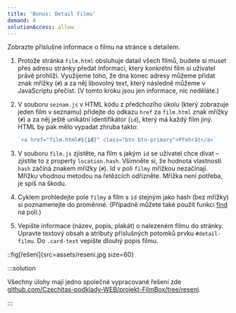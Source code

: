 ```yaml
---
title: 'Bonus: Detail filmu'
demand: 4
solutionAccess: allow
---
```


Zobrazte příslušné informace o filmu na stránce s detailem.

1. Protože stránka `film.html` obsluhuje datail všech filmů, budete si muset přes adresu stránky předat informaci, který konkrétní film si uživatel právě prohlíží. Využijeme toho, že dna konec adresy můžeme přidat znak mřížky (`#`) a za něj libovolný text, který následně můžeme v JavaScriptu přečíst. (V tomto kroku jsou jen informace, nic neděláte.)
1. V souboru `seznam.js` v HTML kódu z předchozího úkolu (který zobrazuje jeden film v seznamu) přidejte do odkazu `href` za `film.html` znak mřížky (`#`) a za něj ještě unikátní identifikátor (`id`), který má každý film jiný. HTML by pak mělo vypadat zhruba takto:

   <!-- prettier-ignore -->
   ```js
   `<a href="film.html#${id}" class="btn btn-primary">Přehrát</a>`
   ```

1. V souboru `film.js` zjistěte, na film s jakým `id` se uživatel chce dívat – zjistíte to z property `location.hash`. Všimněte si, že hodnota vlastnosti `hash` začíná znakem mřížky (`#`). Id v poli `filmy` mřížkou nezačínají. Mřížku vhodnou metodou na řetězcích odřízněte. Mřížka není potřeba, je spíš na škodu.

1. Cyklem prohledejte pole `filmy` a film s `id` stejným jako hash (bez mřížky) si poznamenejte do proměnné. (Případně můžete také použít funkci [find](https://developer.mozilla.org/en-US/docs/Web/JavaScript/Reference/Global_Objects/Array/find) na poli.)

1. Vepište informace (název, popis, plakát) o nalezeném filmu do stránky. Upravte textový obsah a atributy příslušných potomků prvku `#detail-filmu`. Do `.card-text` vepište dlouhý popis filmu.

::fig[řešení]{src=assets/reseni.jpg size=60}

:::solution

Všechny úlohy mají jedno společné vypracované řešení zde [github.com/Czechitas-podklady-WEB/projekt-FilmBox/tree/reseni](https://github.com/Czechitas-podklady-WEB/projekt-FilmBox/tree/reseni).

:::
